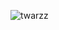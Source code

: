 ![twarzz](https://user-images.githubusercontent.com/102881312/161402793-e5acfad1-324b-486f-8b7d-615f1a5bb32d.png)
